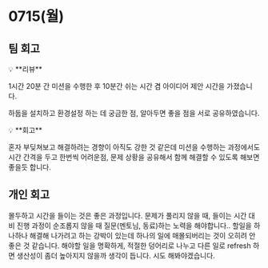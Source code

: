 # 0715(월)
## 팀 회고
<aside>
💡 **리뷰**

</aside>

1시간 20분 간 미션을 수행한 후 10분간 쉬는 시간 겸 아이디어 제안 시간을 가졌습니다.

하둡을 설치하고 환경설정 하는 데 궁금한 점, 알아두면 좋을 점을 서로 공유하였습니다.

<aside>
💡 **회고**

</aside>

혼자 부딪쳐보고 해결하려는 경향이 아직도 강한 것 같은데 미션을 수행하는 과정에서도 시간 간격을 두고 한번씩 어려운점, 문제 상황을 공유해서 함께 해결할 수 있도록 해보면 좋을듯 합니다.

## 개인 회고

몰두하고 시간을 들이는 것은 좋은 과정입니다. 문제가 풀리지 않을 때, 들이는 시간 대비 진행 과정이 순조롭지 않을 때 질문(멘토님, 동료)하는 노력을 해야합니다.. 할일을 하나하나 해결해 나가려고 하는 강박이 있는데 하나의 일에 매몰되버리는 것이 오히려 안좋은 것 같습니다. 해야할 일을 명확하게, 적절한 덩어리로 나누고 다른 일로 refresh 하면 생산성이 좀더 높아지지 않을까 생각이 듭니다. 시도 해봐야겠습니다.